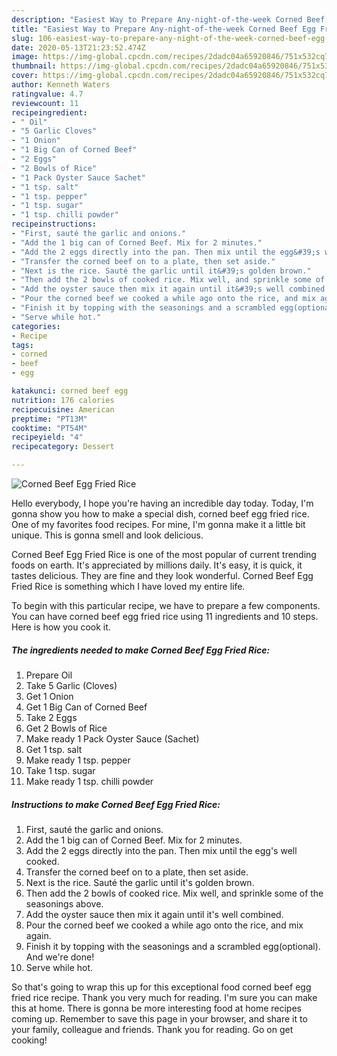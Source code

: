 ```yaml
---
description: "Easiest Way to Prepare Any-night-of-the-week Corned Beef Egg Fried Rice"
title: "Easiest Way to Prepare Any-night-of-the-week Corned Beef Egg Fried Rice"
slug: 106-easiest-way-to-prepare-any-night-of-the-week-corned-beef-egg-fried-rice
date: 2020-05-13T21:23:52.474Z
image: https://img-global.cpcdn.com/recipes/2dadc04a65920846/751x532cq70/corned-beef-egg-fried-rice-recipe-main-photo.jpg
thumbnail: https://img-global.cpcdn.com/recipes/2dadc04a65920846/751x532cq70/corned-beef-egg-fried-rice-recipe-main-photo.jpg
cover: https://img-global.cpcdn.com/recipes/2dadc04a65920846/751x532cq70/corned-beef-egg-fried-rice-recipe-main-photo.jpg
author: Kenneth Waters
ratingvalue: 4.7
reviewcount: 11
recipeingredient:
- " Oil"
- "5 Garlic Cloves"
- "1 Onion"
- "1 Big Can of Corned Beef"
- "2 Eggs"
- "2 Bowls of Rice"
- "1 Pack Oyster Sauce Sachet"
- "1 tsp. salt"
- "1 tsp. pepper"
- "1 tsp. sugar"
- "1 tsp. chilli powder"
recipeinstructions:
- "First, sauté the garlic and onions."
- "Add the 1 big can of Corned Beef. Mix for 2 minutes."
- "Add the 2 eggs directly into the pan. Then mix until the egg&#39;s well cooked."
- "Transfer the corned beef on to a plate, then set aside."
- "Next is the rice. Sauté the garlic until it&#39;s golden brown."
- "Then add the 2 bowls of cooked rice. Mix well, and sprinkle some of the seasonings above."
- "Add the oyster sauce then mix it again until it&#39;s well combined."
- "Pour the corned beef we cooked a while ago onto the rice, and mix again."
- "Finish it by topping with the seasonings and a scrambled egg(optional). And we&#39;re done!"
- "Serve while hot."
categories:
- Recipe
tags:
- corned
- beef
- egg

katakunci: corned beef egg 
nutrition: 176 calories
recipecuisine: American
preptime: "PT13M"
cooktime: "PT54M"
recipeyield: "4"
recipecategory: Dessert

---
```



![Corned Beef Egg Fried Rice](https://img-global.cpcdn.com/recipes/2dadc04a65920846/751x532cq70/corned-beef-egg-fried-rice-recipe-main-photo.jpg)

Hello everybody, I hope you're having an incredible day today. Today, I'm gonna show you how to make a special dish, corned beef egg fried rice. One of my favorites food recipes. For mine, I'm gonna make it a little bit unique. This is gonna smell and look delicious.

Corned Beef Egg Fried Rice is one of the most popular of current trending foods on earth. It's appreciated by millions daily. It's easy, it is quick, it tastes delicious. They are fine and they look wonderful. Corned Beef Egg Fried Rice is something which I have loved my entire life.




To begin with this particular recipe, we have to prepare a few components. You can have corned beef egg fried rice using 11 ingredients and 10 steps. Here is how you cook it.

<!--inarticleads1-->

##### The ingredients needed to make Corned Beef Egg Fried Rice:

1. Prepare  Oil
1. Take 5 Garlic (Cloves)
1. Get 1 Onion
1. Get 1 Big Can of Corned Beef
1. Take 2 Eggs
1. Get 2 Bowls of Rice
1. Make ready 1 Pack Oyster Sauce (Sachet)
1. Get 1 tsp. salt
1. Make ready 1 tsp. pepper
1. Take 1 tsp. sugar
1. Make ready 1 tsp. chilli powder




<!--inarticleads2-->

##### Instructions to make Corned Beef Egg Fried Rice:

1. First, sauté the garlic and onions.
1. Add the 1 big can of Corned Beef. Mix for 2 minutes.
1. Add the 2 eggs directly into the pan. Then mix until the egg&#39;s well cooked.
1. Transfer the corned beef on to a plate, then set aside.
1. Next is the rice. Sauté the garlic until it&#39;s golden brown.
1. Then add the 2 bowls of cooked rice. Mix well, and sprinkle some of the seasonings above.
1. Add the oyster sauce then mix it again until it&#39;s well combined.
1. Pour the corned beef we cooked a while ago onto the rice, and mix again.
1. Finish it by topping with the seasonings and a scrambled egg(optional). And we&#39;re done!
1. Serve while hot.




So that's going to wrap this up for this exceptional food corned beef egg fried rice recipe. Thank you very much for reading. I'm sure you can make this at home. There is gonna be more interesting food at home recipes coming up. Remember to save this page in your browser, and share it to your family, colleague and friends. Thank you for reading. Go on get cooking!

